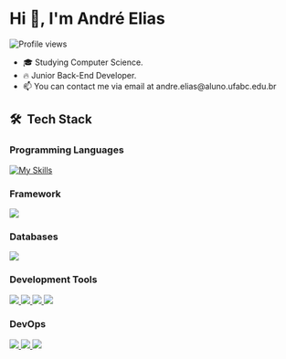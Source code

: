 <h1 align="left">Hi 👋, I'm André Elias</h1>
<p align="left"> <img src="https://komarev.com/ghpvc/?username=AndreEliasDev&color=yellow" alt="Profile views" /> </p> 
<ul>
  <li>🎓 Studying Computer Science.</li>
  <li>🔥 Junior Back-End Developer.</li>
  <li>📫 You can contact me via email at andre.elias@aluno.ufabc.edu.br</li>
  </ul>
  
  <h2>🛠 &nbsp;Tech Stack</h2>

<h3>Programming Languages</h3>

[![My Skills](https://skillicons.dev/icons?i=java,python,&theme=dark)](https://skillicons.dev)

<h3>Framework</h3>
<p>
  <a href="https://github.com/AndreEliasDev>
    <img src="https://img.shields.io/badge/Spring-6DB33F?style=for-the-badge&logo=spring&logoColor=white">
  </a>
  <a href="https://github.com/AndreEliasDev">
    <img src="https://img.shields.io/badge/Spring-6DB33F?style=for-the-badge&logo=spring&logoColor=white">
  </a>
</p>

<h3>Databases</h3>
<p>
  <a href="https://github.com/AndreEliasDev">
    <img src="https://img.shields.io/badge/-MySQL-4479A1?style=flat-square&logo=mysql&logoColor=black">
  </a>
</p>
                                                                                                      
                                                                                                      
<h3>Development Tools</h3>
<p>
  <a href="https://code.visualstudio.com/">
    <img src="https://img.shields.io/badge/-VSCode-blue?style=flat&logo=visual-studio-code&logoColor=black">
  </a>
  <a href="https://www.jetbrains.com/idea/">
    <img src="https://img.shields.io/badge/-IntelliJ%20IDEA-blue?style=flat&logo=intellij-idea&logoColor=black">
  </a>
  <a href="https://www.jetbrains.com/pycharm/">
    <img src="https://img.shields.io/badge/-PyCharm-blue?style=flat&logo=pycharm&logoColor=black">
  </a>
  <a href="https://www.eclipse.org/ide/">
    <img src="https://img.shields.io/badge/-Eclipse-blue?style=flat&logo=eclipse-ide&logoColor=black">
  </a>
</p>
<h3>DevOps</h3>
<p>
  <a href="https://github.com/">
    <img src="https://img.shields.io/badge/-GitHub-181717?style=flat-square&logo=github&logoColor=white">
  </a>
  <a href="https://git-scm.com/">
    <img src="https://img.shields.io/badge/-Git-F05032?style=flat-square&logo=git&logoColor=white">
  </a>
  <a href="https://maven.apache.org/">
    <img src="https://img.shields.io/badge/-Maven-C71A36?style=flat-square&logo=apache-maven&logoColor=white">
  </a>
  <br>
